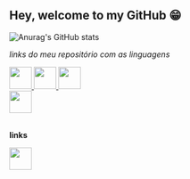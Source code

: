 
## Hey, welcome to my GitHub 😁

<!--
**VRuanFab/VRuanFab** is a ✨ _special_ ✨ repository because its `README.md` (this file) appears on your GitHub profile.

Here are some ideas to get you started:

- 🔭 I’m currently working on ...
- 🌱 I’m currently learning ...
- 👯 I’m looking to collaborate on ...
- 🤔 I’m looking for help with ...
- 💬 Ask me about ...
- 📫 How to reach me: ...
- 😄 Pronouns: ...
- ⚡ Fun fact: ...
-->

![Anurag's GitHub stats](https://github-readme-stats.vercel.app/api?username=vruanfab&theme=material-palenight&show_icons=true)

*links do meu repositório com as linguagens*

<div margin-inline="5" display="flex">
  <a href="https://github.com/VRuanFab?tab=repositories&q=&type=&language=javascript&sort=" target="_blank">
    <img loading="lazy" src="https://cdn.jsdelivr.net/gh/devicons/devicon@latest/icons/javascript/javascript-original.svg" width="40" height="40" target="_blank"/>
  <a/>

  <a href="https://github.com/VRuanFab?tab=repositories&q=&type=&language=typescript&sort=">
    <img src="https://img.icons8.com/?size=100&id=Xf1sHBmY73hA&format=png&color=000000" width="40" height="40" target="_blank"/>
  </a>
    
  <a href="https://github.com/VRuanFab?tab=repositories&q=&type=&language=python&sort=" target="_blank">
    <img src="https://cdn.jsdelivr.net/gh/devicons/devicon@latest/icons/python/python-original.svg" width="40" height="40" target="_blank"/>
  </a>

  <div>
    <img src="https://img.icons8.com/?size=100&id=38561&format=png&color=000000" width="40" height="40" target="_blank"/>
  </div>

</div>
<br/>

**links**
<div >
  <a href="https://www.linkedin.com/in/ruan-fabricio-340739165/" target="_blank">
    <img src="https://cdn.jsdelivr.net/gh/devicons/devicon@latest/icons/linkedin/linkedin-original.svg" width="40" height="40" target="_blank"/>
  </a>
</div>
